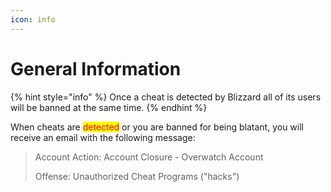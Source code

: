 ```yaml
---
icon: info
---
```


# General Information

{% hint style="info" %}
Once a cheat is detected by Blizzard all of its users will be banned at the same time.
{% endhint %}



When cheats are <mark style="color:red;">detected</mark> or you are banned for being blatant, you will receive an email with the following message:

> Account Action: Account Closure - Overwatch Account
>
>
>
> Offense: Unauthorized Cheat Programs ("hacks")

